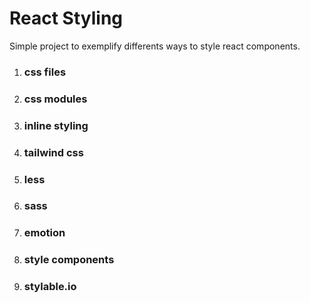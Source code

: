 # React Styling

Simple project to exemplify differents ways to style react components.

1. ### css files
2. ### css modules
3. ### inline styling
4. ### tailwind css
5. ### less
6. ### sass
7. ### emotion
8. ### style components
9. ### stylable.io